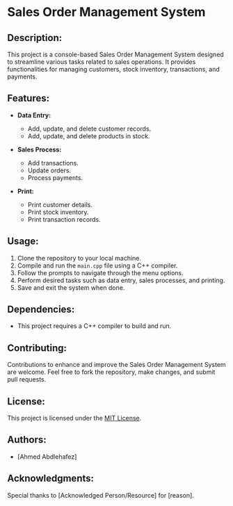 # Sales Order Management System

## Description:

This project is a console-based Sales Order Management System designed to streamline various tasks related to sales operations. It provides functionalities for managing customers, stock inventory, transactions, and payments.

## Features:

- **Data Entry:**
  - Add, update, and delete customer records.
  - Add, update, and delete products in stock.

- **Sales Process:**
  - Add transactions.
  - Update orders.
  - Process payments.

- **Print:**
  - Print customer details.
  - Print stock inventory.
  - Print transaction records.

## Usage:

1. Clone the repository to your local machine.
2. Compile and run the `main.cpp` file using a C++ compiler.
3. Follow the prompts to navigate through the menu options.
4. Perform desired tasks such as data entry, sales processes, and printing.
5. Save and exit the system when done.

## Dependencies:

- This project requires a C++ compiler to build and run.

## Contributing:

Contributions to enhance and improve the Sales Order Management System are welcome. Feel free to fork the repository, make changes, and submit pull requests.

## License:

This project is licensed under the [MIT License](LICENSE).

## Authors:

- [Ahmed Abdlehafez]

## Acknowledgments:

Special thanks to [Acknowledged Person/Resource] for [reason].
